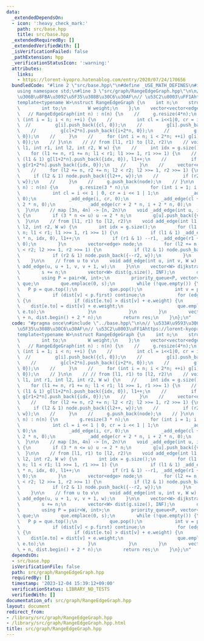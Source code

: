 ```yaml
---
data:
  _extendedDependsOn:
  - icon: ':heavy_check_mark:'
    path: src/base.hpp
    title: src/base.hpp
  _extendedRequiredBy: []
  _extendedVerifiedWith: []
  _isVerificationFailed: false
  _pathExtension: hpp
  _verificationStatusIcon: ':warning:'
  attributes:
    links:
    - https://lorent-kyopro.hatenablog.com/entry/2020/07/24/170656
  bundledCode: "#line 2 \"src/base.hpp\"\n#define _USE_MATH_DEFINES\n#include <bits/stdc++.h>\n\
    using namespace std;\n#line 3 \"src/graph/RangeEdgeGraph.hpp\"\n\n// \u533A\u9593\
    \u306B\u8FBA\u3092\u5F35\u308B\u30C6\u30AF\n// \u53C2\u8003\uFF1Ahttps://lorent-kyopro.hatenablog.com/entry/2020/07/24/170656\n\
    template<typename W>\nstruct RangeEdgeGraph {\n    int n;\n    struct edge {\n\
    \        int to;\n        W weight;\n    };\n    vector<vector<edge>> g;\n\n \
    \   // RangeEdgeGraph(int n) : n(n) {\n    //     g.resize(4*n);\n    //     for\
    \ (int i = 1; i < n; ++i) {\n    //         int cl = i<<1|0, cr = i<<1|1;\n  \
    \  //         g[i].push_back({cl, 0});\n    //         g[i].push_back({cr, 0});\n\
    \    //         g[cl+2*n].push_back({i+2*n, 0});\n    //         g[cr+2*n].push_back({i+2*n,\
    \ 0});\n    //     }\n    //     for (int i = n; i < 2*n; ++i) g[i].push_back({i+2*n,\
    \ 0});\n    // }\n\n    // // from [l1, r1) to [l2, r2)\n    // void add_edge(int\
    \ l1, int r1, int l2, int r2, W w) {\n    //     int idx = g.size();\n    // \
    \    for (l1 += n, r1 += n; l1 < r1; l1 >>= 1, r1 >>= 1) {\n    //         if\
    \ (l1 & 1) g[l1+2*n].push_back({idx, 0}), l1++;\n    //         if (r1 & 1) --r1,\
    \ g[r1+2*n].push_back({idx, 0});\n    //     }\n    //     vector<edge> node;\n\
    \    //     for (l2 += n, r2 += n; l2 < r2; l2 >>= 1, r2 >>= 1) {\n    //    \
    \     if (l2 & 1) node.push_back({l2++, w});\n    //         if (r2 & 1) node.push_back({--r2,\
    \ w});\n    //     }\n    //     g.push_back(node);\n    // }\n\n    RangeEdgeGraph(int\
    \ n) : n(n) {\n        g.resize(3 * n);\n        for (int i = 1; i < n; ++i) {\n\
    \            int cl = i << 1 | 0, cr = i << 1 | 1;\n            _add_edge(i, cl,\
    \ 0);\n            _add_edge(i, cr, 0);\n            _add_edge(cl + 2 * n, i +\
    \ 2 * n, 0);\n            _add_edge(cr + 2 * n, i + 2 * n, 0);\n        }\n  \
    \  }\n\n    // map [3n, 4n) -> [n, 2n)\n    void _add_edge(int u, int v, W w)\
    \ {\n        if (3 * n <= u) u -= 2 * n;\n        g[u].push_back({v, w});\n  \
    \  }\n\n    // from [l1, r1) to [l2, r2)\n    void add_edge(int l1, int r1, int\
    \ l2, int r2, W w) {\n        int idx = g.size();\n        for (l1 += n, r1 +=\
    \ n; l1 < r1; l1 >>= 1, r1 >>= 1) {\n            if (l1 & 1) _add_edge(l1 + 2\
    \ * n, idx, 0), l1++;\n            if (r1 & 1) --r1, _add_edge(r1 + 2 * n, idx,\
    \ 0);\n        }\n        vector<edge> node;\n        for (l2 += n, r2 += n; l2\
    \ < r2; l2 >>= 1, r2 >>= 1) {\n            if (l2 & 1) node.push_back({l2++, w});\n\
    \            if (r2 & 1) node.push_back({--r2, w});\n        }\n        g.push_back(node);\n\
    \    }\n\n    // from u to v\n    void add_edge(int u, int v, W w) {\n       \
    \ add_edge(u, u + 1, v, v + 1, w);\n    }\n\n    vector<W> dijkstra(int s) {\n\
    \        s += n;\n        vector<W> dist(g.size(), INF);\n        dist[s] = 0;\n\
    \        using P = pair<W, int>;\n        priority_queue<P, vector<P>, greater<P>>\
    \ que;\n        que.emplace(0, s);\n        while (!que.empty()) {\n         \
    \   P p = que.top();\n            que.pop();\n            int v = p.second;\n\
    \            if (dist[v] < p.first) continue;\n            for (edge &e : g[v])\
    \ {\n                if (dist[e.to] > dist[v] + e.weight) {\n                \
    \    dist[e.to] = dist[v] + e.weight;\n                    que.emplace(dist[e.to],\
    \ e.to);\n                }\n            }\n        }\n        vector<W> res(dist.begin()\
    \ + n, dist.begin() + 2 * n);\n        return res;\n    }\n};\n"
  code: "#pragma once\n#include \"../base.hpp\"\n\n// \u533A\u9593\u306B\u8FBA\u3092\
    \u5F35\u308B\u30C6\u30AF\n// \u53C2\u8003\uFF1Ahttps://lorent-kyopro.hatenablog.com/entry/2020/07/24/170656\n\
    template<typename W>\nstruct RangeEdgeGraph {\n    int n;\n    struct edge {\n\
    \        int to;\n        W weight;\n    };\n    vector<vector<edge>> g;\n\n \
    \   // RangeEdgeGraph(int n) : n(n) {\n    //     g.resize(4*n);\n    //     for\
    \ (int i = 1; i < n; ++i) {\n    //         int cl = i<<1|0, cr = i<<1|1;\n  \
    \  //         g[i].push_back({cl, 0});\n    //         g[i].push_back({cr, 0});\n\
    \    //         g[cl+2*n].push_back({i+2*n, 0});\n    //         g[cr+2*n].push_back({i+2*n,\
    \ 0});\n    //     }\n    //     for (int i = n; i < 2*n; ++i) g[i].push_back({i+2*n,\
    \ 0});\n    // }\n\n    // // from [l1, r1) to [l2, r2)\n    // void add_edge(int\
    \ l1, int r1, int l2, int r2, W w) {\n    //     int idx = g.size();\n    // \
    \    for (l1 += n, r1 += n; l1 < r1; l1 >>= 1, r1 >>= 1) {\n    //         if\
    \ (l1 & 1) g[l1+2*n].push_back({idx, 0}), l1++;\n    //         if (r1 & 1) --r1,\
    \ g[r1+2*n].push_back({idx, 0});\n    //     }\n    //     vector<edge> node;\n\
    \    //     for (l2 += n, r2 += n; l2 < r2; l2 >>= 1, r2 >>= 1) {\n    //    \
    \     if (l2 & 1) node.push_back({l2++, w});\n    //         if (r2 & 1) node.push_back({--r2,\
    \ w});\n    //     }\n    //     g.push_back(node);\n    // }\n\n    RangeEdgeGraph(int\
    \ n) : n(n) {\n        g.resize(3 * n);\n        for (int i = 1; i < n; ++i) {\n\
    \            int cl = i << 1 | 0, cr = i << 1 | 1;\n            _add_edge(i, cl,\
    \ 0);\n            _add_edge(i, cr, 0);\n            _add_edge(cl + 2 * n, i +\
    \ 2 * n, 0);\n            _add_edge(cr + 2 * n, i + 2 * n, 0);\n        }\n  \
    \  }\n\n    // map [3n, 4n) -> [n, 2n)\n    void _add_edge(int u, int v, W w)\
    \ {\n        if (3 * n <= u) u -= 2 * n;\n        g[u].push_back({v, w});\n  \
    \  }\n\n    // from [l1, r1) to [l2, r2)\n    void add_edge(int l1, int r1, int\
    \ l2, int r2, W w) {\n        int idx = g.size();\n        for (l1 += n, r1 +=\
    \ n; l1 < r1; l1 >>= 1, r1 >>= 1) {\n            if (l1 & 1) _add_edge(l1 + 2\
    \ * n, idx, 0), l1++;\n            if (r1 & 1) --r1, _add_edge(r1 + 2 * n, idx,\
    \ 0);\n        }\n        vector<edge> node;\n        for (l2 += n, r2 += n; l2\
    \ < r2; l2 >>= 1, r2 >>= 1) {\n            if (l2 & 1) node.push_back({l2++, w});\n\
    \            if (r2 & 1) node.push_back({--r2, w});\n        }\n        g.push_back(node);\n\
    \    }\n\n    // from u to v\n    void add_edge(int u, int v, W w) {\n       \
    \ add_edge(u, u + 1, v, v + 1, w);\n    }\n\n    vector<W> dijkstra(int s) {\n\
    \        s += n;\n        vector<W> dist(g.size(), INF);\n        dist[s] = 0;\n\
    \        using P = pair<W, int>;\n        priority_queue<P, vector<P>, greater<P>>\
    \ que;\n        que.emplace(0, s);\n        while (!que.empty()) {\n         \
    \   P p = que.top();\n            que.pop();\n            int v = p.second;\n\
    \            if (dist[v] < p.first) continue;\n            for (edge &e : g[v])\
    \ {\n                if (dist[e.to] > dist[v] + e.weight) {\n                \
    \    dist[e.to] = dist[v] + e.weight;\n                    que.emplace(dist[e.to],\
    \ e.to);\n                }\n            }\n        }\n        vector<W> res(dist.begin()\
    \ + n, dist.begin() + 2 * n);\n        return res;\n    }\n};\n"
  dependsOn:
  - src/base.hpp
  isVerificationFile: false
  path: src/graph/RangeEdgeGraph.hpp
  requiredBy: []
  timestamp: '2023-12-04 15:39:12+09:00'
  verificationStatus: LIBRARY_NO_TESTS
  verifiedWith: []
documentation_of: src/graph/RangeEdgeGraph.hpp
layout: document
redirect_from:
- /library/src/graph/RangeEdgeGraph.hpp
- /library/src/graph/RangeEdgeGraph.hpp.html
title: src/graph/RangeEdgeGraph.hpp
---
```

